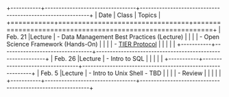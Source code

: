 +-----------+---------------------------------+-----------------------------------------------------------+
| Date      | Class                           | Topics                                                    |
+===========+=================================+===========================================================+
| Feb. 21   |Lecture                          | - Data Management Best Practices (Lecture)                |
|           |                                 | - Open Science Framework (Hands-On)                       |
|           |                                 | - [TIER Protocol](https://goo.gl/M3HeT7)                  |
|           |                                 |                                                           |
+-----------+---------------------------------+-----------------------------------------------------------+
| Feb. 26   |Lecture                          | - Intro to SQL				                                    |
|           |                                 |                                                           |
+-----------+---------------------------------+-----------------------------------------------------------+
| Feb. 5    |Lecture                          | - Intro to Unix Shell  - TBD                              |
|           |                                 | - Review                                                  |
|           |                                 |                                                           |
+-----------+---------------------------------+-----------------------------------------------------------+
